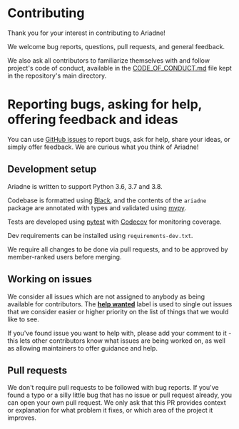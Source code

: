 # Contributing

Thank you for your interest in contributing to Ariadne!

We welcome bug reports, questions, pull requests, and general feedback.

We also ask all contributors to familiarize themselves with and follow project's code of conduct, available in the [CODE_OF_CONDUCT.md](CODE_OF_CONDUCT.md) file kept in the repository's main directory.


# Reporting bugs, asking for help, offering feedback and ideas

You can use [GitHub issues](https://github.com/mirumee/ariadne/issues) to report bugs, ask for help, share your ideas, or simply offer feedback. We are curious what you think of Ariadne!


## Development setup

Ariadne is written to support Python 3.6, 3.7 and 3.8.

Codebase is formatted using [Black](https://github.com/ambv/black), and the contents of the `ariadne` package are annotated with types and validated using [mypy](http://mypy-lang.org/index.html).

Tests are developed using [pytest](https://pytest.org/) with [Codecov](https://codecov.io/gh/mirumee/ariadne) for monitoring coverage.

Dev requirements can be installed using `requirements-dev.txt`.

We require all changes to be done via pull requests, and to be approved by member-ranked users before merging.


## Working on issues

We consider all issues which are not assigned to anybody as being available for contributors. The **[help wanted](https://github.com/mirumee/ariadne/labels/help%20wanted)** label is used to single out issues that we consider easier or higher priority on the list of things that we would like to see.

If you've found issue you want to help with, please add your comment to it - this lets other contributors know what issues are being worked on, as well as allowing maintainers to offer guidance and help.


## Pull requests

We don't require pull requests to be followed with bug reports. If you've found a typo or a silly little bug that has no issue or pull request already, you can open your own pull request. We only ask that this PR provides context or explanation for what problem it fixes, or which area of the project it improves.